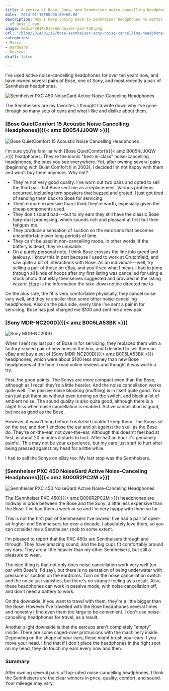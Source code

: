 ```yaml
---
title: A review of Bose, Sony, and Sennheiser noise-cancelling headphones
date: '2014-01-16T00:00:00+00:00'
description: Why I keep coming back to Sennheiser headphones no matter how many pairs
  of Bose I own
image: media/2014/01/sennheiser-pxc-450.png
url: "/blog/2014/01/16/bose-sennheiser-sony-noise-cancelling-headphones/"
categories:
- Music
- Hardware
- Reviews
draft: false

---
```

I've used active noise-cancelling headphones for over ten years now, and have owned several pairs of Bose, one of Sony, and most recently a pair of Sennheiser headphones.

![Sennheiser PXC 450 NoiseGard Active Noise-Canceling Headphones](/media/2014/01/sennheiser-pxc-450.png)

The Sennheisers are my favorites. I thought I'd write down why I've gone through so many sets of cans and what I like and dislike about them.

<!--more-->

### [Bose QuietComfort 15 Acoustic Noise Cancelling Headphones]({{< amz B0054JJ0QW >}})

![Bose QuietComfort 15 Acoustic Noise Cancelling Headphones](/media/2014/01/bose-quiet-comfort.png)

I'm sure you're familiar with [Bose QuietComfort]({{< amz B0054JJ0QW >}}) headphones. They're the iconic "best-in-class" noise-cancelling headphones, the ones you see everywhere. Yet, after owning several pairs (beginning with Quiet Comfort II in 2003), I decided I'm not happy with them and won't buy them anymore. Why not?

* They're not very good quality. I've worn out two pairs and opted to sell the third pair that Bose sent me as a replacement. Various problems occurred, including torn speakers that buzzed and grated. I just got tired of sending them back to Bose for servicing.
* They're more expensive than I think they're worth, especially given the cheap components used.
* They don't sound bad---but to my ears they still have the classic Bose fairy-dust processing, which sounds rich and pleasant at first but then fatigues me.
* They produce a sensation of suction on the eardrums that becomes uncomfortable over long periods of time.
* They can't be used in non-cancelling mode. In other words, if the battery is dead, they're unusable.
* On a purely personal note, I think Bose crosses the line into greed and jealousy. I know this in part because I used to work at Crutchfield, and saw quite a bit of interactions with Bose. As an individual---well, try selling a pair of these on eBay, and you'll see what I mean. I had to jump through all kinds of hoops after my first listing was cancelled for using a stock photo that eBay themselves suggested and provided in the listing wizard. [Here](http://cgi3.ebay.com/ws/eBayISAPI.dll?ViewUserPage&userid=Bosetracker) is the information the take-down notice directed me to.

On the plus side, the fit is very comfortable physically, they cancel noise very well, and they're smaller than some other noise-cancelling headphones. Also on the plus side, every time I've sent a pair in for servicing, Bose has just charged me $100 and sent me a new pair.

### [Sony MDR-NC200D]({{< amz B005LA53BK >}})

![Sony MDR-NC200D](/media/2014/01/sony-mdr-nc200d.png)

When I sent my last pair of Bose in for servicing, they replaced them with a factory-sealed pair of new ones in the box, and I decided to sell them on eBay and buy a set of [Sony MDR-NC200D]({{< amz B005LA53BK >}}) headphones, which were about $100 less money than new Bose headphones at the time. I read online reviews and thought it was worth a try.

First, the good points. The Sonys are more compact even than the Bose, although as I recall they're a little heavier. And the noise cancellation works quite well. The passive noise blocking (muffling) is in itself quite good. You can just put them on without even turning on the switch, and block a lot of ambient noise. The sound quality is also quite good, although there is a slight hiss when noise cancellation is enabled. Active cancellation is good, but not as good as the Bose.

However, it wasn't long before I realized I couldn't keep them. The Sonys sit on the ear, and don't enclose the ear and sit against the skull as the Bose do. They're on-the-ear, not over-the-ear. Although this doesn't feel bad at first, in about 20 minutes it starts to hurt. After half an hour it's genuinely painful. This may not be your experience, but my ears just start to hurt after being pressed against my head for a little while.

I had to sell the Sonys on eBay too. My last stop was the Sennheisers.

### [Sennheiser PXC 450 NoiseGard Active Noise-Canceling Headphones]({{< amz B000R2PC2M >}})

![Sennheiser PXC 450 NoiseGard Active Noise-Canceling Headphones](/media/2014/01/sennheiser-pxc-450.png)

The [Sennheiser PXC 450]({{< amz B000R2PC2M >}}) headphones are midway in price between the Bose and the Sony: a little less expensive than the Bose. I've had them a week or so and I'm very happy with them so far.

This is not the first pair of Sennheisers I've owned. I've had a pair of open-air higher-end Sennheisers for over a decade. I absolutely love them, so you can consider me a Sennheiser snob to some extent.

I'm pleased to report that the PXC 450s are Sennheisers through and through. They have amazing sound, and the big cups fit comfortably around my ears. They are a little heavier than my other Sennheisers, but still a pleasure to wear.

The nice thing is that not only does noise cancellation work very well (on par with Bose's, I'd say), but there is no sensation of being underwater with pressure or suction on the eardrums. Turn on the noise cancellation switch and the noise just vanishes, but there's no strange feeling as a result. Also, these headphones can work in passive mode, with noise cancellation off, and don't need a battery to work.

On the downside, if you want to travel with them, they're a little bigger than the Bose. However I've travelled with the Bose headphones several times and honestly I find even them too large to be convenient. I don't use noise-cancelling headphones for travel, as a result.

Another slight downside is that the earcups aren't completely "empty" inside. There are some caged-over protrusions with the machinery inside. Depending on the shape of your ears, these might brush your ears if you move your head. I find that if I don't place the headphones in the right spot on my head, they do touch my ears every now and then.

### Summary

After owning several pairs of top-rated noise-cancelling headphones, I think the Sennheisers are the clear winners in price, quality, comfort, and sound. Your mileage may vary.


